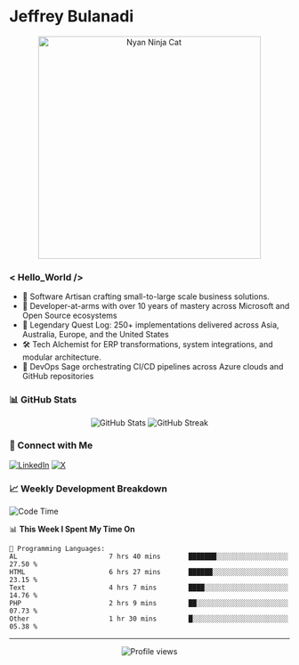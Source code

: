 # Jeffrey Bulanadi

<div align="center">
  <img src="https://www.nyan.cat/cats/nyaninja.gif" alt="Nyan Ninja Cat" width="400"/>
</div>

### < Hello_World />

- 🎨 Software Artisan crafting small-to-large scale business solutions.
- 💼 Developer-at-arms with over 10 years of mastery across Microsoft and Open Source ecosystems
- 🏢 Legendary Quest Log: 250+ implementations delivered across Asia, Australia, Europe, and the United States
- 🛠️ Tech Alchemist for ERP transformations, system integrations, and modular architecture.
- 🔄 DevOps Sage orchestrating CI/CD pipelines across Azure clouds and GitHub repositories

### 📊 GitHub Stats

<div align="center">
  <img src="https://github-readme-stats.vercel.app/api?username=jeffreybulanadi&show_icons=true&theme=tokyonight" alt="GitHub Stats" />
  <img src="https://github-readme-streak-stats.herokuapp.com/?user=jeffreybulanadi&theme=tokyonight" alt="GitHub Streak" />
</div>

### 🤝 Connect with Me

[![LinkedIn](https://img.shields.io/badge/LinkedIn-Connect-blue?style=for-the-badge&logo=linkedin)](https://linkedin.com/in/jeffreybulanadi)
[![X](https://img.shields.io/badge/Twitter-Follow-blue?style=for-the-badge&logo=twitter)](https://x.com/JeffreyBulanadi)

### 📈 Weekly Development Breakdown

<!--START_SECTION:waka-->
![Code Time](http://img.shields.io/badge/Code%20Time-291%20hrs%2056%20mins-blue)

📊 **This Week I Spent My Time On** 

```text
💬 Programming Languages: 
AL                       7 hrs 40 mins       ███████░░░░░░░░░░░░░░░░░░   27.50 % 
HTML                     6 hrs 27 mins       ██████░░░░░░░░░░░░░░░░░░░   23.15 % 
Text                     4 hrs 7 mins        ████░░░░░░░░░░░░░░░░░░░░░   14.76 % 
PHP                      2 hrs 9 mins        ██░░░░░░░░░░░░░░░░░░░░░░░   07.73 % 
Other                    1 hr 30 mins        █░░░░░░░░░░░░░░░░░░░░░░░░   05.38 % 
```


<!--END_SECTION:waka-->

---

<div align="center">
  <img src="https://komarev.com/ghpvc/?username=jeffreybulanadi&color=blue&style=flat-square" alt="Profile views" />
</div>
